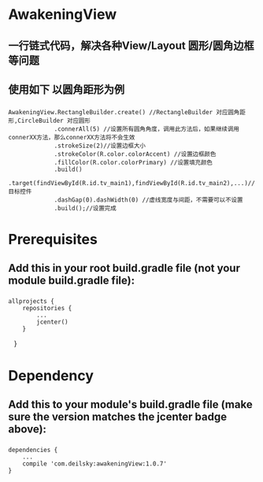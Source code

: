 # AwakeningView
## 一行链式代码，解决各种View/Layout 圆形/圆角边框等问题
## 使用如下 以圆角距形为例 
###
    AwakeningView.RectangleBuilder.create() //RectangleBuilder 对应圆角距形,CircleBuilder 对应圆形
                 .connerAll(5) //设置所有圆角角度，调用此方法后，如果继续调用connerXX方法，那么connerXX方法将不会生效
                 .strokeSize(2)//设置边框大小
                 .strokeColor(R.color.colorAccent) //设置边框颜色
                 .fillColor(R.color.colorPrimary) //设置填充颜色
                 .build()
                 .target(findViewById(R.id.tv_main1),findViewById(R.id.tv_main2),...)// 目标控件
                 .dashGap(0).dashWidth(0) //虚线宽度与间距，不需要可以不设置
                 .build();//设置完成

# Prerequisites

## Add this in your root build.gradle file (not your module build.gradle file):
###
    allprojects {
        repositories {
            ...
            jcenter()
        }
    }
# Dependency
## Add this to your module's build.gradle file (make sure the version matches the jcenter badge above):
### 
    dependencies {
        ...
        compile 'com.deilsky:awakeningView:1.0.7'
    }
